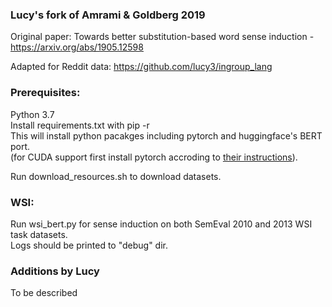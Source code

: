### Lucy's fork of Amrami & Goldberg 2019

Original paper: Towards better substitution-based word sense induction - https://arxiv.org/abs/1905.12598

Adapted for Reddit data: https://github.com/lucy3/ingroup_lang

### Prerequisites:
Python 3.7<br>
Install requirements.txt with pip -r<br>
This will install python pacakges including pytorch and huggingface's BERT port.<br>
(for CUDA support first install pytorch accroding to [their instructions](https://pytorch.org/)).<br>

Run download_resources.sh to download datasets.

### WSI:
Run wsi_bert.py for sense induction on both SemEval 2010 and 2013 WSI task datasets. <br>
Logs should be printed to "debug" dir. 

### Additions by Lucy

To be described
